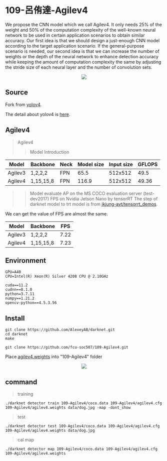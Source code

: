 # 109-呂侑達-Agilev4
We propose the CNN model which we call Agilev4. It only needs 25% of the weight and 50% of the computation complexity of the well-known neural network to be used in certain application scenarios to obtain similar accuracy. Our first idea is that we should design a just-enough CNN model according to the target application scenario. If the general-purpose scenario is needed, our second idea is that we can increase the number of weights or the depth of the neural network to enhance detection accuracy while keeping the amount of computation complexity the same by adjusting the stride size of each neural layer and the number of convolution sets.

<div align=center><img src="https://user-images.githubusercontent.com/50125053/133031683-73b68227-55f2-4e48-b22f-f7ff22370f57.png"></div>

## Source
Fork from [yolov4](https://github.com/AlexeyAB/darknet).

The detail about yolov4 is [here](https://github.com/AlexeyAB/darknet/wiki).

## Agilev4
> Agilev4
>> Model Introduction

Model         | Backbone  | Neck | Model size | Input size | GFLOPS
--------------|-----------|------|------------|------------|-------
Agilev3       | 1,2,2,2   |  FPN |    65.5    | 512x512    | 49.5
Agilev4       | 1,15,15,8 |  FPN |  116.9     | 512x512    | 49.36

>> Model evaluate AP on the MS COCO evaluation server (test-dev2017)
>> FPS on Nvidia Jetson Nano by tensorRT
The step of darknet model to trt model is from [jkjung-avt/tensorrt_demos](https://github.com/jkjung-avt/tensorrt_demos).

We can get the value of FPS are almost the same.

Model         | Backbone | FPS
--------------|------------|-----
Agilev3       | 1,2,2,2    |7.22
Agilev4       | 1,15,15,8  |7.23

## Environment
```
GPU=A40
CPU=Intel(R) Xeon(R) Silver 4208 CPU @ 2.10GHz

cuda==11.2
cudnn==8.1.0
python=3.7.11
numpy==1.21.2
opencv-python==4.5.3.56
```

## Install
```python=
git clone https://github.com/AlexeyAB/darknet.git
cd darknet
make

git clone https://github.com/fcu-soc507/109-Agilev4.git
```
Place [agilev4.weights](https://drive.google.com/file/d/1rjc-SiBnINQKSdr47IK99MeC4Csmqu8I/view?usp=sharing) into "109-Agilev4" folder

<div align=center><img src="https://user-images.githubusercontent.com/50125053/133031526-b0c2839e-6bbe-4c09-b1b5-dfea75a3d02f.png"></div>

## command
> training 
```python=
./darknet detector train 109-Agilev4/coco.data 109-Agilev4/agilev4.cfg 109-Agilev4/agilev4.weights data/dog.jpg -map -dont_show
```

> test
```python=
./darknet detector test 109-Agilev4/coco.data 109-Agilev4/agilev4.cfg 109-Agilev4/agilev4.weights data/dog.jpg
```

> cal map
```python=
./darknet detector map 109-Agilev4/coco.data 109-Agilev4/agilev4.cfg 109-Agilev4/agilev4.weights 
```
